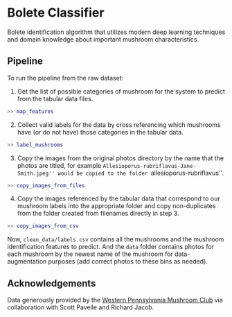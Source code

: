# Bolete Classifier

Bolete identification algorithm that utilizes modern deep learning techniques and domain knowledge about important mushroom characteristics.

## Pipeline

To run the pipeline from the raw dataset:

1. Get the list of possible categories of mushroom for the system to predict from the tabular data files.

```matlab
>> map_features
```

2. Collect valid labels for the data by cross referencing which mushrooms have (or do not have) those categories in the tabular data.

```matlab
>> label_mushrooms
```

3. Copy the images from the original photos directory by the name that the photos are titled, for example ``Allesioporus-rubriflavus-Jane-Smith.jpeg'' would be copied to the folder ``allesioporus-rubriflavus''.

```matlab
>> copy_images_from_files
```

4. Copy the images referenced by the tabular data that correspond to our mushroom labels into the appropriate folder and copy non-duplicates from the folder created from filenames directly in step 3.

```matlab
>> copy_images_from_csv
```

Now, `clean_data/labels.csv` contains all the mushrooms and the mushroom identification features to predict. And the `data` folder contains photos for each mushroom by the newest name of the mushroom for data-augmentation purposes (add correct photos to these bins as needed).

## Acknowledgements

Data generously provided by the [Western Pennsylvania Mushroom Club](https://wpamushroomclub.org/) via collaboration with Scott Pavelle and Richard Jacob.
